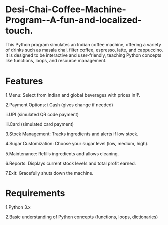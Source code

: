 # Desi-Chai-Coffee-Machine-Program--A-fun-and-localized-touch.
This Python program simulates an Indian coffee machine, offering a variety of drinks such as masala chai, filter coffee, espresso, latte, and cappuccino. It is designed to be interactive and user-friendly, teaching Python concepts like functions, loops, and resource management.

# Features
1.Menu: Select from Indian and global beverages with prices in ₹.

2.Payment Options:
   i.Cash (gives change if needed)
   
  ii.UPI (simulated QR code payment)
  
 iii.Card (simulated card payment)
 
3.Stock Management: Tracks ingredients and alerts if low stock.

4.Sugar Customization: Choose your sugar level (low, medium, high).

5.Maintenance: Refills ingredients and allows cleaning.

6.Reports: Displays current stock levels and total profit earned.

7.Exit: Gracefully shuts down the machine.

# Requirements
1.Python 3.x

2.Basic understanding of Python concepts (functions, loops, dictionaries)
